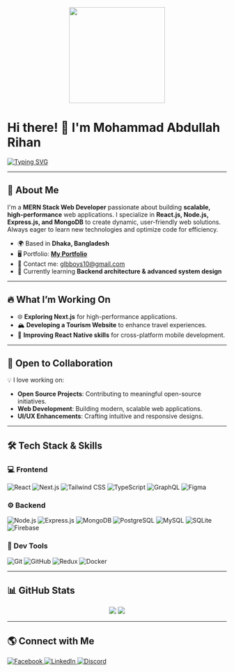 <div align="center">
  <img height="220" src="https://i.ibb.co.com/qybK3ZB/1732293405557.jpg" />
</div>

# Hi there! 👋 I'm Mohammad Abdullah Rihan

[![Typing SVG](https://readme-typing-svg.demolab.com?font=Fira+Code&weight=500&size=22&duration=6000&pause=1000&color=FFFFFF&random=true&width=500&lines=Full-Stack+Web+Engineer)](https://git.io/typing-svg)

---

## 🚀 About Me

I'm a **MERN Stack Web Developer** passionate about building **scalable, high-performance** web applications. I specialize in **React.js, Node.js, Express.js, and MongoDB** to create dynamic, user-friendly web solutions. Always eager to learn new technologies and optimize code for efficiency.

- 🌍 Based in **Dhaka, Bangladesh**
- 🖥️ Portfolio: [**My Portfolio**](http://abdullahrihanportfolio.netlify.app/)
- 📩 Contact me: [glbboys10@gmail.com](mailto:glbboys10@gmail.com)
- 🧠 Currently learning **Backend architecture & advanced system design**

---

## 🔥 What I’m Working On

- 🌐 **Exploring Next.js** for high-performance applications.
- 🏔 **Developing a Tourism Website** to enhance travel experiences.
- 📱 **Improving React Native skills** for cross-platform mobile development.

---

## 🤝 Open to Collaboration

💡 I love working on:
- **Open Source Projects**: Contributing to meaningful open-source initiatives.
- **Web Development**: Building modern, scalable web applications.
- **UI/UX Enhancements**: Crafting intuitive and responsive designs.

---

## 🛠 Tech Stack & Skills

### **💻 Frontend**
![React](https://skillicons.dev/icons?i=react)
![Next.js](https://skillicons.dev/icons?i=nextjs)
![Tailwind CSS](https://skillicons.dev/icons?i=tailwind)
![TypeScript](https://skillicons.dev/icons?i=ts)
![GraphQL](https://skillicons.dev/icons?i=graphql)
![Figma](https://skillicons.dev/icons?i=figma)

### **⚙️ Backend**
![Node.js](https://skillicons.dev/icons?i=nodejs)
![Express.js](https://skillicons.dev/icons?i=express)
![MongoDB](https://skillicons.dev/icons?i=mongodb)
![PostgreSQL](https://skillicons.dev/icons?i=postgresql)
![MySQL](https://skillicons.dev/icons?i=mysql)
![SQLite](https://skillicons.dev/icons?i=sqlite)
![Firebase](https://skillicons.dev/icons?i=firebase)

### **🔧 Dev Tools**
![Git](https://skillicons.dev/icons?i=git)
![GitHub](https://skillicons.dev/icons?i=github)
![Redux](https://skillicons.dev/icons?i=redux)
![Docker](https://skillicons.dev/icons?i=docker)

---

## 📊 GitHub Stats

<p align="center">
  <img src="https://nirzak-streak-stats.vercel.app/?user=mohammadabdullahrihan&theme=shadow_blue&hide_border=true" />
  <img src="https://github-readme-stats.vercel.app/api/top-langs/?username=mohammadabdullahrihan&theme=shadow_blue&hide_border=true&include_all_commits=true&count_private=true&layout=compact" />
</p>

---

## 🌎 Connect with Me

<p align="left">
  <a href="https://www.facebook.com/Alabdullahrihan" target="_blank">
    <img src="https://img.shields.io/badge/Facebook-1877F2?style=for-the-badge&logo=facebook&logoColor=white" alt="Facebook" />
  </a>
  <a href="https://www.linkedin.com/in/alabdullahrihan" target="_blank">
    <img src="https://img.shields.io/badge/LinkedIn-0077B5?style=for-the-badge&logo=linkedin&logoColor=white" alt="LinkedIn" />
  </a>
  <a href="https://discordapp.com/users/alabdullahrihan" target="_blank">
    <img src="https://img.shields.io/badge/Discord-7289DA?style=for-the-badge&logo=discord&logoColor=white" alt="Discord" />
  </a>
</p>
